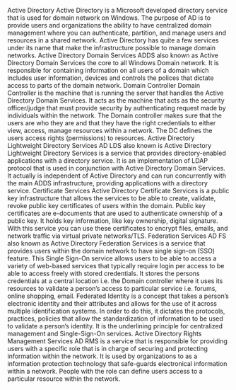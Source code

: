 Active Directory
Active Directory is a Microsoft developed directory service that is used for domain network on Windows. The purpose of AD is to provide users and organizations the ability to have centralized domain management where you can authenticate, partition, and manage users and resources in a shared network. Active Directory has quite a few services under its name that make the infrastructure possible to manage domain networks.
Active Directory Domain Services 
ADDS also known as Active Directory Domain Services the core to all Windows Domain network. It is responsible for containing information on all users of a domain which includes user information, devices and controls the polices that dictate access to parts of the domain network. 
Domain Controller
Domain Controller is the machine that is running the server that handles the Active Directory Domain Services. It acts as the machine that acts as the security officer/judge that must provide security by authenticating request made by individuals within the network. The Domain controller makes sure that the users are who they are and that they have the right credentials to either view, access, manage resources within a network. The DC defines the users access rights (permissions) to resources.
Active Directory Lightweight Directory Services
AD LDS also known is Active Directory Lightweight Directory Services is a service that provides directory-enabled applications with a directory service. It is an implementation of LDAP protocol that is used in conjunction with Active Directory Domain Services. It actually is independent of Active Directory and can run concurrently with the main ADDS infrastructure, providing applications with a directory service.
Certificate Services
Active Directory Certificate Services is a public key infrastructure that allows the services to be able to create, validate, revoke public key certificates of users within the domain. Public key certificates are e-documents that are used to authenticate ownership of a public key. It holds key information, like key ownership, digital signature. With this service you can use these certificates to encrypt files, emails, and network traffic via virtual private networks/TLS.
Federation Services
AD FS also known as Active Directory Federation Services is a service that provides users within the domain network to have single sign-on (SSO) feature. This Single Sign-On service allows users to be able to access a variety of web-based services that typically require login per access to be able to access freely with stored credentials. It stores the persons credentials at a central location i.e. the Domain controller where it uses its resources to validate a person’s access to particular service i.e. forums, online shopping, email. Federated Identity is a concept that takes a person’s electronic identity and their attributes and allows for the use of it across multiple identification systems. In order to do this, it dictates the protocols, practices, policies that allow the standardization of information to be used to validate a person’s identity. It is the underlining principle for centralized management and Single-Sign-On services.
Active Directory Rights Management Services
AD RMS is a service that is responsible for providing users with a specific role that is in charge of securing and protecting information within the network. It is used by organizations to as a information protection technology that safe-guards electronical information within a network. People with the role can define users access to a particular resource within the network.
